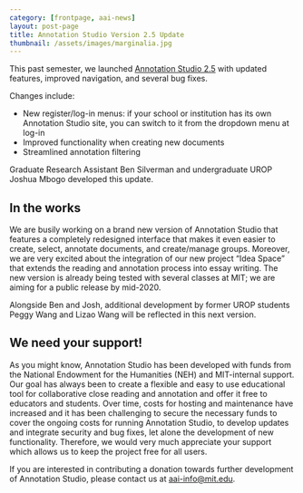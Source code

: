 ```yaml
---
category: [frontpage, aai-news]
layout: post-page 
title: Annotation Studio Version 2.5 Update
thumbnail: /assets/images/marginalia.jpg
---
```


This past semester, we launched [Annotation Studio 2.5](http://app.annotationstudio.org) with updated features, improved navigation, and several bug fixes.

Changes include:
* New register/log-in menus: if your school or institution has its own Annotation Studio site, you can switch to it from the dropdown menu at log-in
* Improved functionality when creating new documents
* Streamlined annotation filtering

Graduate Research Assistant Ben Silverman and undergraduate UROP Joshua Mbogo developed this update. 

## In the works

We are busily working on a brand new version of Annotation Studio that features a completely redesigned interface that makes it even easier to create, select, annotate documents, and create/manage groups. Moreover, we are very excited about the integration of our new project “Idea Space” that extends the reading and annotation process into essay writing. The new version is already being tested with several classes at MIT; we are aiming for a public release by mid-2020.

Alongside Ben and Josh, additional development by former UROP students Peggy Wang and Lizao Wang will be reflected in this next version.

## We need your support!

As you might know, Annotation Studio has been developed with funds from the National Endowment for the Humanities (NEH) and MIT-internal support. Our goal has always been to create a flexible and easy to use educational tool for collaborative close reading and annotation and offer it free to educators and students. Over time, costs for hosting and maintenance have increased and it has been challenging to secure the necessary funds to cover the ongoing costs for running Annotation Studio, to develop updates and integrate security and bug fixes, let alone the development of new functionality. Therefore, we would very much appreciate your support which allows us to keep the project free for all users. 

If you are interested in contributing a donation towards further development of Annotation Studio, please contact us at <a href="mailto:aai-info@mit.edu">aai-info@mit.edu</a>.

